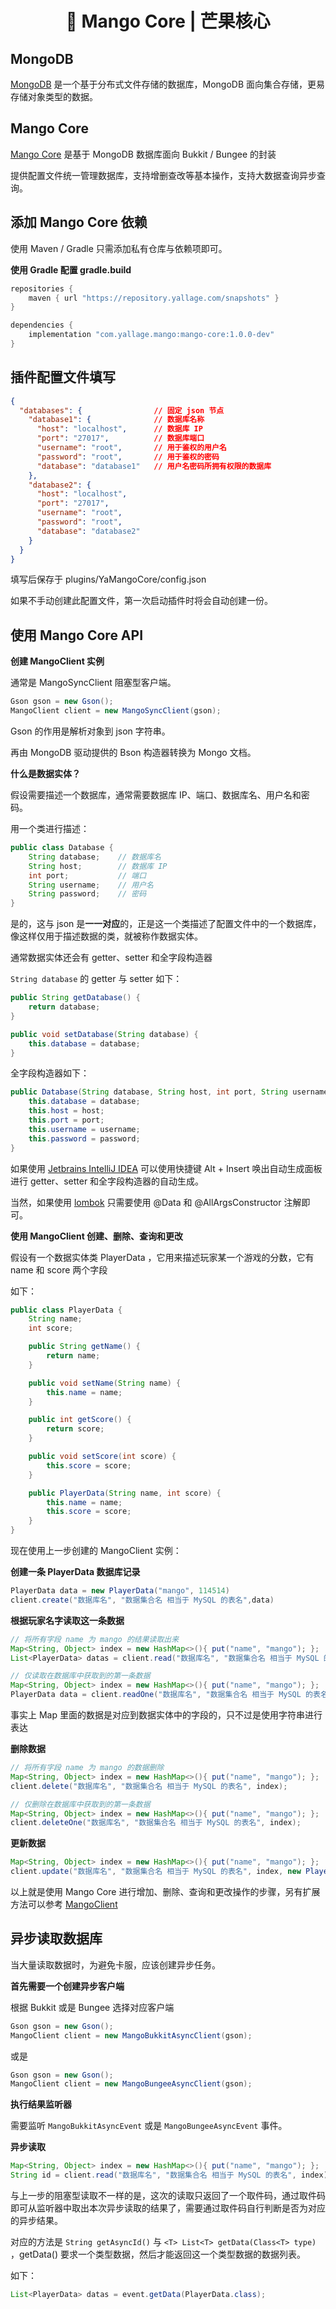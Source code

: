 <h1 align="center">🥭 Mango Core | 芒果核心</h1>

## MongoDB

[MongoDB](https://www.mongodb.com/) 是一个基于分布式文件存储的数据库，MongoDB 面向集合存储，更易存储对象类型的数据。



## Mango Core

[Mango Core](https://github.com/Yallage/mango-core) 是基于 MongoDB 数据库面向 Bukkit / Bungee 的封装

提供配置文件统一管理数据库，支持增删查改等基本操作，支持大数据查询异步查询。



## 添加 Mango Core 依赖

使用 Maven / Gradle 只需添加私有仓库与依赖项即可。

**使用 Gradle 配置 gradle.build**

```groovy
repositories {
	maven { url "https://repository.yallage.com/snapshots" }
}
```

```groovy
dependencies {
	implementation "com.yallage.mango:mango-core:1.0.0-dev"
}
```



## 插件配置文件填写

```json
{
  "databases": { 				// 固定 json 节点
    "database1": { 				// 数据库名称
      "host": "localhost",		// 数据库 IP
      "port": "27017",			// 数据库端口
      "username": "root",		// 用于鉴权的用户名
      "password": "root",		// 用于鉴权的密码
      "database": "database1" 	// 用户名密码所拥有权限的数据库
    },
    "database2": {
      "host": "localhost",
      "port": "27017",
      "username": "root",
      "password": "root",
      "database": "database2"
    }
  }
}
```

填写后保存于 plugins/YaMangoCore/config.json

如果不手动创建此配置文件，第一次启动插件时将会自动创建一份。



## 使用 Mango Core API

**创建 MangoClient 实例**

通常是 MangoSyncClient 阻塞型客户端。

```java
Gson gson = new Gson();
MangoClient client = new MangoSyncClient(gson);
```

Gson 的作用是解析对象到 json 字符串。

再由 MongoDB 驱动提供的 Bson 构造器转换为 Mongo 文档。



**什么是数据实体？**

假设需要描述一个数据库，通常需要数据库 IP、端口、数据库名、用户名和密码。

用一个类进行描述：

```java
public class Database {
    String database;	// 数据库名
    String host;		// 数据库 IP
    int port;			// 端口
    String username;	// 用户名
    String password;	// 密码
}
```

是的，这与 json 是**一一对应**的，正是这一个类描述了配置文件中的一个数据库，像这样仅用于描述数据的类，就被称作数据实体。

通常数据实体还会有 getter、setter 和全字段构造器

`String database` 的 getter 与 setter 如下：

```java
public String getDatabase() {
	return database;
}

public void setDatabase(String database) {
	this.database = database;
}
```

全字段构造器如下：

```java
public Database(String database, String host, int port, String username, String password) {
    this.database = database;
    this.host = host;
    this.port = port;
    this.username = username;
    this.password = password;
}
```

如果使用 [Jetbrains IntelliJ IDEA](https://www.jetbrains.com/idea/) 可以使用快捷键 Alt + Insert 唤出自动生成面板进行 getter、setter 和全字段构造器的自动生成。

当然，如果使用 [lombok](https://projectlombok.org/) 只需要使用 @Data 和 @AllArgsConstructor 注解即可。



**使用 MangoClient 创建、删除、查询和更改**

假设有一个数据实体类 PlayerData ，它用来描述玩家某一个游戏的分数，它有 name 和 score 两个字段

如下：

```java
public class PlayerData {
    String name;
    int score;

    public String getName() {
        return name;
    }

    public void setName(String name) {
        this.name = name;
    }

    public int getScore() {
        return score;
    }

    public void setScore(int score) {
        this.score = score;
    }

    public PlayerData(String name, int score) {
        this.name = name;
        this.score = score;
    }
}
```



现在使用上一步创建的 MangoClient 实例：

**创建一条 PlayerData 数据库记录**

```java
PlayerData data = new PlayerData("mango", 114514)
client.create("数据库名", "数据集合名 相当于 MySQL 的表名",data)
```



**根据玩家名字读取这一条数据**

```java
// 将所有字段 name 为 mango 的结果读取出来
Map<String, Object> index = new HashMap<>(){ put("name", "mango"); };
List<PlayerData> datas = client.read("数据库名", "数据集合名 相当于 MySQL 的表名", index, PlayerData.class);

// 仅读取在数据库中获取到的第一条数据
Map<String, Object> index = new HashMap<>(){ put("name", "mango"); };
PlayerData data = client.readOne("数据库名", "数据集合名 相当于 MySQL 的表名", index, PlayerData.class);
```

事实上 Map 里面的数据是对应到数据实体中的字段的，只不过是使用字符串进行表达



**删除数据**

```java
// 将所有字段 name 为 mango 的数据删除
Map<String, Object> index = new HashMap<>(){ put("name", "mango"); };
client.delete("数据库名", "数据集合名 相当于 MySQL 的表名", index);

// 仅删除在数据库中获取到的第一条数据
Map<String, Object> index = new HashMap<>(){ put("name", "mango"); };
client.deleteOne("数据库名", "数据集合名 相当于 MySQL 的表名", index);
```



**更新数据**

```java
Map<String, Object> index = new HashMap<>(){ put("name", "mango"); };
client.update("数据库名", "数据集合名 相当于 MySQL 的表名", index, new PlayerData("mango", 1919810));
```



以上就是使用 Mango Core 进行增加、删除、查询和更改操作的步骤，另有扩展方法可以参考 [MangoClient](https://github.com/Yallage/mango-core/blob/main/src/main/java/com/yallage/mango/core/interfaces/MangoClient.java)



## 异步读取数据库

当大量读取数据时，为避免卡服，应该创建异步任务。

**首先需要一个创建异步客户端**

根据 Bukkit 或是 Bungee 选择对应客户端

```java
Gson gson = new Gson();
MangoClient client = new MangoBukkitAsyncClient(gson);
```

或是

```java
Gson gson = new Gson();
MangoClient client = new MangoBungeeAsyncClient(gson);
```



**执行结果监听器**

需要监听 `MangoBukkitAsyncEvent` 或是 `MangoBungeeAsyncEvent` 事件。



**异步读取**

```java
Map<String, Object> index = new HashMap<>(){ put("name", "mango"); };
String id = client.read("数据库名", "数据集合名 相当于 MySQL 的表名", index);
```

与上一步的阻塞型读取不一样的是，这次的读取只返回了一个取件码，通过取件码即可从监听器中取出本次异步读取的结果了，需要通过取件码自行判断是否为对应的异步结果。

对应的方法是 `String getAsyncId()` 与 `<T> List<T> getData(Class<T> type)` ，getData() 要求一个类型数据，然后才能返回这一个类型数据的数据列表。

如下：

```java
List<PlayerData> datas = event.getData(PlayerData.class);
```


